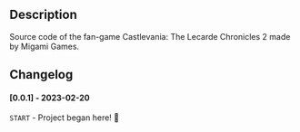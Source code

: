 ## Description
Source code of the fan-game Castlevania: The Lecarde Chronicles 2 made by Migami Games.


## Changelog

#### [0.0.1] - 2023-02-20

`START` - Project began here! 🎉

